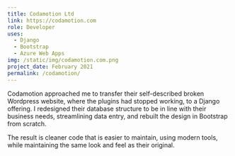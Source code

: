 ```yaml
---
title: Codamotion Ltd
link: https://codamotion.com
role: Developer
uses:
  - Django
  - Bootstrap
  - Azure Web Apps
img: /static/img/codamotion.com.png
project_date: February 2021
permalink: /codamotion/
--- 
```


Codamotion approached me to transfer their self-described broken Wordpress website, where the plugins had stopped working, to a Django offering. I redesigned their database structure to be in line with their business needs, streamlining data entry, and rebuilt the design in Bootstrap from scratch. 

The result is cleaner code that is easier to maintain, using modern tools, while maintaining the same look and feel as their original.